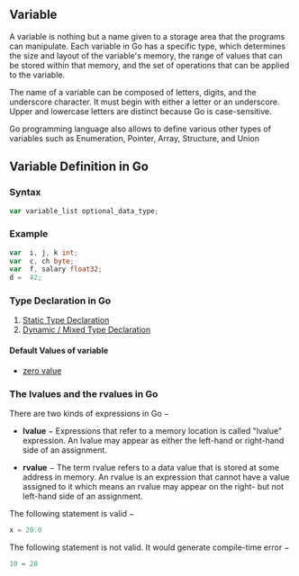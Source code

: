## Variable
A variable is nothing but a name given to a storage area that the programs can manipulate. Each variable in Go has a specific type, which determines the size and layout of the variable's memory, the range of values that can be stored within that memory, and the set of operations that can be applied to the variable.

The name of a variable can be composed of letters, digits, and the underscore character. It must begin with either a letter or an underscore. Upper and lowercase letters are distinct because Go is case-sensitive.

Go programming language also allows to define various other types of variables such as Enumeration, Pointer, Array, Structure, and Union

## Variable Definition in Go
### Syntax
```go
var variable_list optional_data_type;
```
### Example
```go
var  i, j, k int;
var  c, ch byte;
var  f, salary float32;
d =  42;
```
### Type Declaration in Go
1. [Static Type Declaration](01variable-declaration/main.go)
2. [Dynamic / Mixed Type Declaration](02type-inference/main.go)

#### Default Values of variable
- [zero value](03zero-values/main.go)

### The lvalues and the rvalues in Go
There are two kinds of expressions in Go −

- **lvalue** − Expressions that refer to a memory location is called "lvalue" expression. An lvalue may appear as either the left-hand or right-hand side of an assignment.

- **rvalue** − The term rvalue refers to a data value that is stored at some address in memory. An rvalue is an expression that cannot have a value assigned to it which means an rvalue may appear on the right- but not left-hand side of an assignment.

The following statement is valid −
```go
x = 20.0
```
The following statement is not valid. It would generate compile-time error −
```go
10 = 20
```
